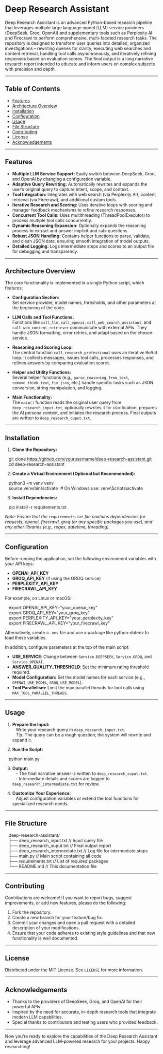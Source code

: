 # Deep Research Assistant

Deep Research Assistant is an advanced Python-based research pipeline that leverages multiple large language model (LLM) service providers (DeepSeek, Groq, OpenAI) and supplementary tools such as Perplexity AI and Firecrawl to perform comprehensive, multi-faceted research tasks. The repository is designed to transform user queries into detailed, organized investigations – rewriting queries for clarity, executing web searches and content retrieval, handling tool calls asynchronously, and iteratively refining responses based on evaluation scores. The final output is a long narrative research report intended to educate and inform users on complex subjects with precision and depth.

---

## Table of Contents

- [Features](#features)
- [Architecture Overview](#architecture-overview)
- [Installation](#installation)
- [Configuration](#configuration)
- [Usage](#usage)
- [File Structure](#file-structure)
- [Contributing](#contributing)
- [License](#license)
- [Acknowledgements](#acknowledgements)

---

## Features

- **Multiple LLM Service Support:** Easily switch between DeepSeek, Groq, and OpenAI by changing a configuration variable.
- **Adaptive Query Rewriting:** Automatically rewrites and expands the user’s original query to capture intent, scope, and context.
- **Tool Integration:** Integrates with web search (via Perplexity AI), content retrieval (via Firecrawl), and additional custom tools.
- **Iterative Research and Scoring:** Uses iterative loops with scoring and manager feedback mechanisms to refine research responses.
- **Concurrent Tool Calls:** Uses multithreading (ThreadPoolExecutor) to process multiple tool calls concurrently.
- **Dynamic Reasoning Expansion:** Optionally expands the reasoning process to extract and answer implicit and sub-questions.
- **Robust JSON Handling:** Contains helper functions to parse, validate, and clean JSON data, ensuring smooth integration of model outputs.
- **Detailed Logging:** Logs intermediate steps and scores to an output file for debugging and transparency.

---

## Architecture Overview

The core functionality is implemented in a single Python script, which features:

- **Configuration Section:**  
  Set service provider, model names, thresholds, and other parameters at the beginning of the code.
  
- **LLM Calls and Tool Functions:**  
  Functions like `call_llm`, `call_openai`, `call_web_search_assistant`, and `call_web_content_retriever` communicate with external APIs. They handle JSON formatting, error retries, and adapt based on the chosen service.
  
- **Reasoning and Scoring Loop:**  
  The central function `call_research_professional` uses an iterative ReAct loop. It collects messages, issues tool calls, processes responses, and refines answers by comparing evaluation scores.
  
- **Helper and Utility Functions:**  
  Several helper functions (e.g., `parse_reasoning_from_text`, `remove_think_text`, `fix_json`, etc.) handle specific tasks such as JSON conversion, string manipulation, and logging.
  
- **Main Functionality:**  
  The `main()` function reads the original user query from `deep_research_input.txt`, optionally rewrites it for clarification, prepares the AI persona context, and initiates the research process. Final outputs are written to `deep_research_ouput.txt`.

---

## Installation

1. **Clone the Repository:**

   git clone https://github.com/yourusername/deep-research-assistant.git  
   cd deep-research-assistant

2. **Create a Virtual Environment (Optional but Recommended):**

   python3 -m venv venv  
   source venv/bin/activate  # On Windows use: venv\Scripts\activate

3. **Install Dependencies:**

   pip install -r requirements.txt

*Note: Ensure that the `requirements.txt` file contains dependencies for requests, openai, firecrawl, groq (or any specific packages you use), and any other libraries (e.g., regex, datetime, threading).*

---

## Configuration

Before running the application, set the following environment variables with your API keys:

- **OPENAI_API_KEY**  
- **GROQ_API_KEY** (if using the GROQ service)
- **PERPLEXITY_API_KEY**  
- **FIRECRAWL_API_KEY**

For example, on Linux or macOS:

   export OPENAI_API_KEY="your_openai_key"  
   export GROQ_API_KEY="your_groq_key"  
   export PERPLEXITY_API_KEY="your_perplexity_key"  
   export FIRECRAWL_API_KEY="your_firecrawl_key"

Alternatively, create a `.env` file and use a package like python-dotenv to load these variables.

In addition, configure parameters at the top of the main script:

- **USE_SERVICE**: Change between `Service.DEEPSEEK`, `Service.GROQ`, and `Service.OPENAI`.
- **ANSWER_QUALITY_THRESHOLD**: Set the minimum rating threshold required.
- **Model Configuration:** Set the model names for each service (e.g., `OPENAI_USE_MODEL`, `GROQ_USE_MODEL`).
- **Tool Parallelism:** Limit the max parallel threads for tool calls using `MAX_TOOL_PARALLEL_THREADS`.

---

## Usage

1. **Prepare the Input:**  
   Write your research query in `deep_research_input.txt`.  
   *Tip:* The query can be a rough question; the system will rewrite and expand it.

2. **Run the Script:**

   python main.py

3. **Output:**  
   - The final narrative answer is written to `deep_research_ouput.txt`.  
   - Intermediate details and scores are logged to `deep_research_intermediate.txt` for review.

4. **Customize Your Experience:**  
   Adjust configuration variables or extend the tool functions for specialized research needs.

---

## File Structure

   deep-research-assistant/  
   ├── deep_research_input.txt        // Input query file  
   ├── deep_research_ouput.txt        // Final output report  
   ├── deep_research_intermediate.txt // Log file for intermediate steps  
   ├── main.py                        // Main script containing all code  
   ├── requirements.txt               // List of required packages  
   └── README.md                      // This documentation file

---

## Contributing

Contributions are welcome! If you want to report bugs, suggest improvements, or add new features, please do the following:

1. Fork the repository.
2. Create a new branch for your feature/bug fix.
3. Commit your changes and open a pull request with a detailed description of your modifications.
4. Ensure that your code adheres to existing style guidelines and that new functionality is well documented.

---

## License

Distributed under the MIT License. See `LICENSE` for more information.

---

## Acknowledgements

- Thanks to the providers of DeepSeek, Groq, and OpenAI for their powerful APIs.
- Inspired by the need for accurate, in-depth research tools that integrate modern LLM capabilities.
- Special thanks to contributors and testing users who provided feedback.

---

Now you’re ready to explore the capabilities of the Deep Research Assistant and leverage advanced LLM-powered research for your projects. Happy researching!
